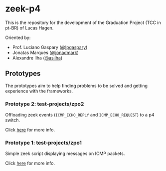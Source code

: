 # zeek-p4

This is the repository for the development of the Graduation Project (TCC in pt-BR) of Lucas Hagen.

Oriented by:
- Prof. Luciano Gaspary ([@lpgaspary](https://github.com/lpgaspary))
- Jonatas Marques ([@jonadmark](https://github.com/jonadmark))
- Alexandre Ilha ([@asilha](https://github.com/asilha))

## Prototypes

The prototypes aim to help finding problems to be solved and getting experience with the frameworks.

### Prototype 2: test-projects/zpo2

Offloading zeek events (`ICMP_ECHO_REPLY` and `ICMP_ECHO_REQUEST`) to a p4 switch.

Click [here](test-projects/zpo2) for more info.

### Prototype 1: test-projects/zpo1

Simple zeek script displaying messages on ICMP packets.

Click [here](test-projects/zpo1) for more info.
